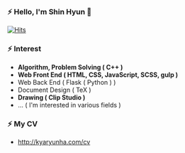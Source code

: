 ### ⚡ Hello, I'm Shin Hyun 👋

[![Hits](https://hits.seeyoufarm.com/api/count/incr/badge.svg?url=https%3A%2F%2Fgithub.com%2Fkyaryunha)](https://hits.seeyoufarm.com)



### ⚡ Interest
- **Algorithm, Problem Solving ( C++ )**
- **Web Front End ( HTML, CSS, JavaScript, SCSS, gulp )**
- Web Back End ( Flask ( Python ) )
- Document Design ( TeX )
- **Drawing ( Clip Studio )**
- ... ( I'm interested in various fields )


### ⚡ My CV 
- http://kyaryunha.com/cv

